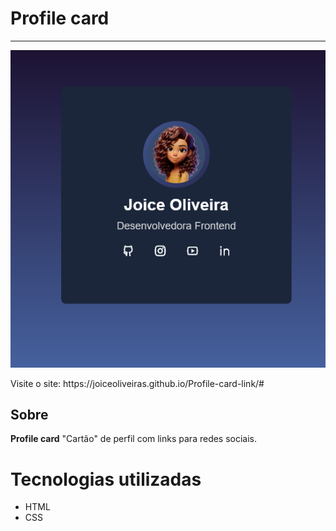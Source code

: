 # Profile card
---
<p align="center" >
     <img width="600" heigth="600" src="https://github.com/joiceoliveiras/Profile-card-link/blob/main/imagens/Screenshot%20%20Redes%20Sociais.png">
</p>
Visite o site: https://joiceoliveiras.github.io/Profile-card-link/#

## Sobre

**Profile card** "Cartão" de perfil com links para redes sociais.

# Tecnologias utilizadas
- HTML
- CSS
